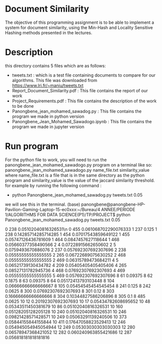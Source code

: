 
# Document Similarity
The objective of this programming assignment is to be able to implement a system for document similarity, using the Min-Hash and Locality Sensitive Hashing methods presented in the lectures.

# Description
this directory contains 5 files which are as follows:
 * tweets.txt : which is a test file containing documents to compare for our algorithms. This file was downloaded from https://www.lri.fr/~maniu/tweets.txt
 * Report_Document_Similarity.pdf : This file contains the report of our work
 * Project_Requirements.pdf : This file contains the description of the work to be done
 * Panongbene_jean_mohamed_sawadog.py : This file contains the program we made in python version
 * Panongbene_Jean_Mohamed_Sawadogo.ipynb : This file contains the program we made in jupyter version
 
# Run program

For the python file to work, you will need to run the panongbene_jean_mohamed_sawadogo.py program on a terminal like so:
panongbene_jean_mohamed_sawadogo.py name_file.txt similarity_value
where name_file.txt is a file that is in the same directory as the python program and similarity_value is the value of the jaccard similarity threshold.
for example by running the following command :
 * python Panongbene_jean_mohamed_sawadog.py tweets.txt 0.05
 
we will see this in the terminal.
(base) panongbene@panongbene-HP-Pavilion-Gaming-Laptop-15-ec0xxx:~/Bureau/4 ANNEE/PERIODE 1/ALGORITHMS FOR DATA SCIENCE(P1)/TP/PROJECT$ python Panongbene_jean_mohamed_sawadog.py tweets.txt 0.05

0      238      0.05102040816326531\n
0      455      0.061068702290076333
1      237      0.125
1      238      0.14285714285714285
1      454      0.07017543859649122
1      455      0.05747126436781609
1      464      0.0847457627118644
1      468      0.05660377358490566
2      4      0.07228915662650602
2      5      0.0759493670886076
2      237      0.057692307692307696
2      238      0.05555555555555555
2      265      0.06722689075630252
2      468      0.05555555555555555
2      469      0.06315789473684211
4      5      0.06521739130434782
4      209      0.05405405405405406
4      265      0.08527131782945736
4      468      0.07692307692307693
4      469      0.05555555555555555
5      469      0.057692307692307696
8      61      0.09375
8      62      0.1875
8      63      0.09375
8      64      0.05172413793103448
8      104      0.06666666666666667
8      105      0.05454545454545454
8      241      0.125
8      242      0.0625
8      300      0.07692307692307693
8      301      0.12
8      303      0.16666666666666666
8      304      0.10344827586206896
8      305      0.1
8      485      0.0625
10      12      0.20192307692307693
10      17      0.05434782608695652
10      48      0.05343511450381679
10      86      0.05102040816326531
10      160      0.05128205128205128
10      240      0.05102040816326531
10      246      0.09821428571428571
10      249      0.05063291139240506
10      373      0.05844155844155844
10      411      0.17647058823529413
12      246      0.054945054945054944
12      249      0.05303030303030303
12      280      0.06578947368421052
12      282      0.060240963855421686
12      287      0.056818181818181816

 
